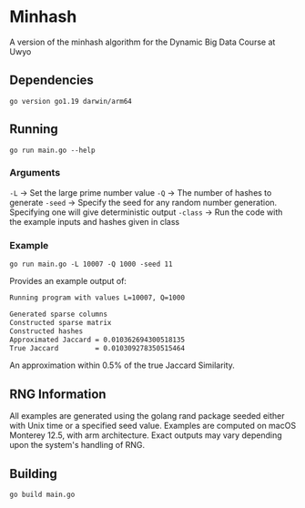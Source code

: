 # Minhash
A version of the minhash algorithm for the Dynamic Big Data Course at Uwyo

## Dependencies

`go version go1.19 darwin/arm64`

## Running

`go run main.go --help`

### Arguments

`-L` -> Set the large prime number value
`-Q` -> The number of hashes to generate
`-seed` -> Specify the seed for any random number generation. Specifying one will give deterministic output
`-class` -> Run the code with the example inputs and hashes given in class

### Example

`go run main.go -L 10007 -Q 1000 -seed 11`

Provides an example output of:

```bash
Running program with values L=10007, Q=1000

Generated sparse columns
Constructed sparse matrix
Constructed hashes
Approximated Jaccard = 0.010362694300518135
True Jaccard         = 0.010309278350515464
```

An approximation within 0.5% of the true Jaccard Similarity.

## RNG Information

All examples are generated using the golang rand package seeded either with Unix time or a specified seed value. Examples are computed on macOS Monterey 12.5, with arm architecture. Exact outputs may vary depending upon the system's handling of RNG.

## Building

`go build main.go`